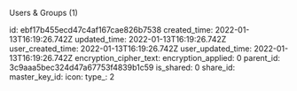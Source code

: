 Users & Groups (1)

id: ebf17b455ecd47c4af167cae826b7538
created_time: 2022-01-13T16:19:26.742Z
updated_time: 2022-01-13T16:19:26.742Z
user_created_time: 2022-01-13T16:19:26.742Z
user_updated_time: 2022-01-13T16:19:26.742Z
encryption_cipher_text: 
encryption_applied: 0
parent_id: 3c9aaa5bec324d47a67753f4839b1c59
is_shared: 0
share_id: 
master_key_id: 
icon: 
type_: 2